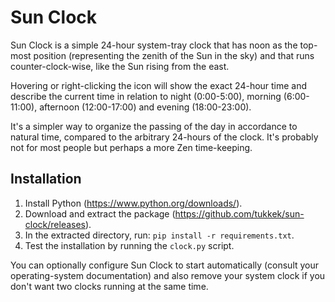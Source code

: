 # Sun Clock

Sun Clock is a simple 24-hour system-tray clock that has noon as the top-most position (representing the zenith of the Sun in the sky) and that runs counter-clock-wise, like the Sun rising from the east.

Hovering or right-clicking the icon will show the exact 24-hour time and describe the current time in relation to night (0:00-5:00), morning (6:00-11:00), afternoon (12:00-17:00) and evening (18:00-23:00).

It's a simpler way to organize the passing of the day in accordance to natural time, compared to the arbitrary 24-hours of the clock. It's probably not for most people but perhaps a more Zen time-keeping.

## Installation

1. Install Python (https://www.python.org/downloads/).
1. Download and extract the package (https://github.com/tukkek/sun-clock/releases).
3. In the extracted directory, run: `pip install -r requirements.txt`.
4. Test the installation by running the `clock.py` script.

You can optionally configure Sun Clock to start automatically (consult your operating-system documentation) and also remove your system clock if you don't want two clocks running at the same time.
